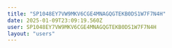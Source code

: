 ```yaml
---
title: "SP1048EY7VW9MKV6CGE4MNAGQGTEKB0DS1W7F7N4H"
date: 2025-01-09T23:09:19.560Z
user: SP1048EY7VW9MKV6CGE4MNAGQGTEKB0DS1W7F7N4H
layout: "users"
---
```

    